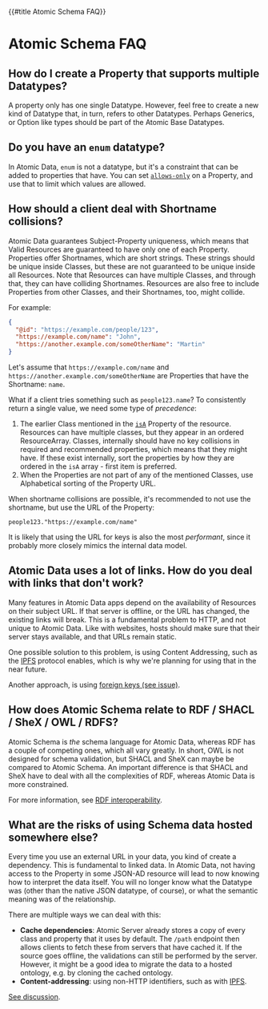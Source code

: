 {{#title Atomic Schema FAQ}}
# Atomic Schema FAQ

## How do I create a Property that supports multiple Datatypes?

A property only has one single Datatype.
However, feel free to create a new kind of Datatype that, in turn, refers to other Datatypes.
Perhaps Generics, or Option like types should be part of the Atomic Base Datatypes.

## Do you have an `enum` datatype?

In Atomic Data, `enum` is not a datatype, but it's a constraint that can be added to properties that have.
You can set [`allows-only`](https://atomicdata.dev/properties/allowsOnly) on a Property, and use that to limit which values are allowed.

## How should a client deal with Shortname collisions?

Atomic Data guarantees Subject-Property uniqueness, which means that Valid Resources are guaranteed to have only one of each Property.
Properties offer Shortnames, which are short strings.
These strings should be unique inside Classes, but these are not guaranteed to be unique inside all Resources.
Note that Resources can have multiple Classes, and through that, they can have colliding Shortnames.
Resources are also free to include Properties from other Classes, and their Shortnames, too, might collide.

For example:

```json
{
  "@id": "https://example.com/people/123",
  "https://example.com/name": "John",
  "https://another.example.com/someOtherName": "Martin"
}
```

Let's assume that `https://example.com/name` and `https://another.example.com/someOtherName` are Properties that have the Shortname: `name`.

What if a client tries something such as `people123.name`?
To consistently return a single value, we need some type of _precedence_:

1. The earlier Class mentioned in the [`isA`](https://atomicdata.dev/properties/isA) Property of the resource. Resources can have multiple classes, but they appear in an ordered ResourceArray. Classes, internally should have no key collisions in required and recommended properties, which means that they might have. If these exist internally, sort the properties by how they are ordered in the `isA` array - first item is preferred.
1. When the Properties are not part of any of the mentioned Classes, use Alphabetical sorting of the Property URL.

When shortname collisions are possible, it's recommended to not use the shortname, but use the URL of the Property:

```
people123."https://example.com/name"
```

It is likely that using the URL for keys is also the most _performant_, since it probably more closely mimics the internal data model.

## Atomic Data uses a lot of links. How do you deal with links that don't work?

Many features in Atomic Data apps depend on the availability of Resources on their subject URL.
If that server is offline, or the URL has changed, the existing links will break.
This is a fundamental problem to HTTP, and not unique to Atomic Data.
Like with websites, hosts should make sure that their server stays available, and that URLs remain static.

One possible solution to this problem, is using Content Addressing, such as the [IPFS](../interoperability/ipfs.md) protocol enables, which is why we're planning for using that in the near future.

Another approach, is using [foreign keys (see issue)](https://github.com/ontola/atomic-data-docs/issues/43).

## How does Atomic Schema relate to RDF / SHACL / SheX / OWL / RDFS?

Atomic Schema is _the_ schema language for Atomic Data, whereas RDF has a couple of competing ones, which all vary greatly.
In short, OWL is not designed for schema validation, but SHACL and SheX can maybe be compared to Atomic Schema.
An important difference is that SHACL and SheX have to deal with all the complexities of RDF, whereas Atomic Data is more constrained.

For more information, see [RDF interoperability](../interoperability/rdf.md).

## What are the risks of using Schema data hosted somewhere else?

Every time you use an external URL in your data, you kind of create a dependency.
This is fundamental to linked data.
In Atomic Data, not having access to the Property in some JSON-AD resource will lead to now knowing how to interpret the data itself.
You will no longer know what the Datatype was (other than the native JSON datatype, of course), or what the semantic meaning was of the relationship.

There are multiple ways we can deal with this:

- **Cache dependencies**: Atomic Server already stores a copy of every class and property that it uses by default. The `/path` endpoint then allows clients to fetch these from servers that have cached it. If the source goes offline, the validations can still be performed by the server. However, it might be a good idea to migrate the data to a hosted ontology, e.g. by cloning the cached ontology.
- **Content-addressing**: using non-HTTP identifiers, such as with [IPFS](../interoperability/ipfs.md).

[See discussion](https://github.com/ontola/atomic-data-docs/issues/99).
